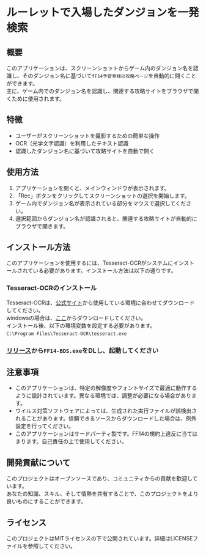 # ルーレットで入場したダンジョンを一発検索

## 概要
このアプリケーションは、スクリーンショットからゲーム内のダンジョン名を認識し、そのダンジョン名に基づいて`fF14予習室様の攻略ページ`を自動的に開くことができます。  
主に、ゲーム内でのダンジョン名を認識し、関連する攻略サイトをブラウザで開くために使用されます。

## 特徴
- ユーザーがスクリーンショットを撮影するための簡単な操作  
- OCR（光学文字認識）を利用したテキスト認識  
- 認識したダンジョン名に基づいて攻略サイトを自動で開く

## 使用方法
1. アプリケーションを開くと、メインウィンドウが表示されます。
2. 「Rec」ボタンをクリックしてスクリーンショットの選択を開始します。
3. ゲーム内でダンジョン名が表示されている部分をマウスで選択してください。
4. 選択範囲からダンジョン名が認識されると、関連する攻略サイトが自動的にブラウザで開きます。

## インストール方法
このアプリケーションを使用するには、Tesseract-OCRがシステムにインストールされている必要があります。インストール方法は以下の通りです。

### Tesseract-OCRのインストール
Tesseract-OCRは、[公式サイト](https://github.com/tesseract-ocr/tesseract)から使用している環境に合わせてダウンロードしてください。  
windowsの場合は、[ここ](https://github.com/UB-Mannheim/tesseract/wiki)からダウンロードしてください。  
インストール後、以下の環境変数を設定する必要があります。  
`C:\Program Files\Tesseract-OCR\tesseract.exe`　　

### [リリース](https://github.com/me846/FF14-Beginner-Dungeon-Search/releases/tag/FBDS)から`FF14-BDS.exe`をDLし、起動してください

## 注意事項
- このアプリケーションは、特定の解像度やフォントサイズで最適に動作するように設計されています。異なる環境では、調整が必要になる場合があります。  
- ウイルス対策ソフトウェアによっては、生成された実行ファイルが誤検出されることがあります。信頼できるソースからダウンロードした場合は、例外設定を行ってください。
- このアプリケーションはサードパーティ製です。FF14の規約上違反に当てはまります。自己責任の上で使用してください。

## 開発貢献について
このプロジェクトはオープンソースであり、コミュニティからの貢献を歓迎しています。  
あなたの知識、スキル、そして情熱を共有することで、このプロジェクトをより良いものにすることができます。

## ライセンス
このプロジェクトはMITライセンスの下で公開されています。詳細はLICENSEファイルを参照してください。


